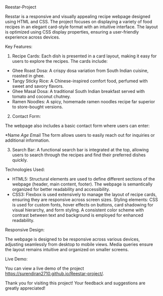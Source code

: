 Reestar-Project

Resstar is a responsive and visually appealing recipe webpage designed using HTML and CSS. The project focuses on displaying a variety of food recipes in an elegant card-style format with an intuitive interface. The layout is optimized using CSS display properties, ensuring a user-friendly experience across devices.

Key Features:

1. Recipe Cards: Each dish is presented in a card layout, making it easy for users to explore the recipes. The cards include:

* Ghee Roast Dosa: A crispy dosa variation from South Indian cuisine, roasted in ghee.
* Tangy Sticky Rice: A Chinese-inspired comfort food, perfumed with sweet and savory flavors.
* Ghee Masal Dosa: A traditional South Indian breakfast served with tomato and coconut chutney.
* Ramen Noodles: A spicy, homemade ramen noodles recipe far superior to store-bought versions.
  
2. Contact Form:
   
The webpage also includes a basic contact form where users can enter:

*Name
*Age
E*mail
The form allows users to easily reach out for inquiries or additional information.

3. Search Bar:
A functional search bar is integrated at the top, allowing users to search through the recipes and find their preferred dishes quickly.

Technologies Used:

* HTML5:
Structural elements are used to define different sections of the webpage (header, main content, footer).
The webpage is semantically organized for better readability and accessibility.
* CSS3:
Flexbox is used extensively to manage the layout of recipe cards, ensuring they are responsive across screen sizes.
Styling elements: CSS is used for custom fonts, hover effects on buttons, card shadowing for visual hierarchy, and form styling.
A consistent color scheme with contrast between text and background is employed for enhanced readability.

Responsive Design:

The webpage is designed to be responsive across various devices, adjusting seamlessly from desktop to mobile views.
Media queries ensure the layout remains intuitive and organized on smaller screens.

Live Demo:

You can view a live demo of the project https://surendiran2710.github.io/Reestar-project/.


Thank you for visiting this project! Your feedback and suggestions are greatly appreciated!
